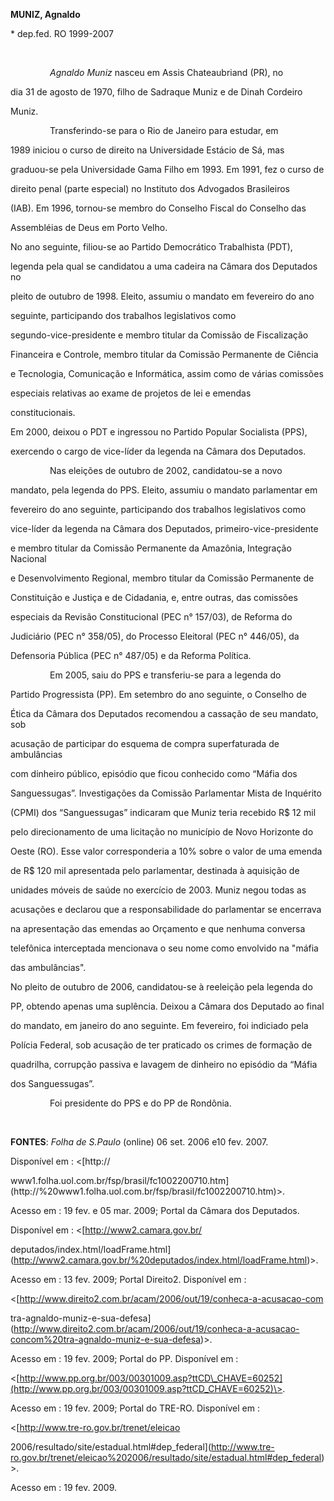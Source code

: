 **MUNIZ, Agnaldo**



\* dep.fed. RO 1999-2007



 



                *Agnaldo Muniz* nasceu em Assis Chateaubriand (PR), no

dia 31 de agosto de 1970, filho de Sadraque Muniz e de Dinah Cordeiro

Muniz.



                Transferindo-se para o Rio de Janeiro para estudar, em

1989 iniciou o curso de direito na Universidade Estácio de Sá, mas

graduou-se pela Universidade Gama Filho em 1993. Em 1991, fez o curso de

direito penal (parte especial) no Instituto dos Advogados Brasileiros

(IAB). Em 1996, tornou-se membro do Conselho Fiscal do Conselho das

Assembléias de Deus em Porto Velho.



No ano seguinte, filiou-se ao Partido Democrático Trabalhista (PDT),

legenda pela qual se candidatou a uma cadeira na Câmara dos Deputados no

pleito de outubro de 1998. Eleito, assumiu o mandato em fevereiro do ano

seguinte, participando dos trabalhos legislativos como

segundo-vice-presidente e membro titular da Comissão de Fiscalização

Financeira e Controle, membro titular da Comissão Permanente de Ciência

e Tecnologia, Comunicação e Informática, assim como de várias comissões

especiais relativas ao exame de projetos de lei e emendas

constitucionais.



Em 2000, deixou o PDT e ingressou no Partido Popular Socialista (PPS),

exercendo o cargo de vice-líder da legenda na Câmara dos Deputados.



                Nas eleições de outubro de 2002, candidatou-se a novo

mandato, pela legenda do PPS. Eleito, assumiu o mandato parlamentar em

fevereiro do ano seguinte, participando dos trabalhos legislativos como

vice-líder da legenda na Câmara dos Deputados, primeiro-vice-presidente

e membro titular da Comissão Permanente da Amazônia, Integração Nacional

e Desenvolvimento Regional, membro titular da Comissão Permanente de

Constituição e Justiça e de Cidadania, e, entre outras, das comissões

especiais da Revisão Constitucional (PEC n° 157/03), de Reforma do

Judiciário (PEC n° 358/05), do Processo Eleitoral (PEC n° 446/05), da

Defensoria Pública (PEC n° 487/05) e da Reforma Política.



                Em 2005, saiu do PPS e transferiu-se para a legenda do

Partido Progressista (PP). Em setembro do ano seguinte, o Conselho de

Ética da Câmara dos Deputados recomendou a cassação de seu mandato, sob

acusação de participar do esquema de compra superfaturada de ambulâncias

com dinheiro público, episódio que ficou conhecido como “Máfia dos

Sanguessugas”. Investigações da Comissão Parlamentar Mista de Inquérito

(CPMI) dos “Sanguessugas” indicaram que Muniz teria recebido R\$ 12 mil

pelo direcionamento de uma licitação no município de Novo Horizonte do

Oeste (RO). Esse valor corresponderia a 10% sobre o valor de uma emenda

de R\$ 120 mil apresentada pelo parlamentar, destinada à aquisição de

unidades móveis de saúde no exercício de 2003. Muniz negou todas as

acusações e declarou que a responsabilidade do parlamentar se encerrava

na apresentação das emendas ao Orçamento e que nenhuma conversa

telefônica interceptada mencionava o seu nome como envolvido na "máfia

das ambulâncias".



No pleito de outubro de 2006, candidatou-se à reeleição pela legenda do

PP, obtendo apenas uma suplência. Deixou a Câmara dos Deputado ao final

do mandato, em janeiro do ano seguinte. Em fevereiro, foi indiciado pela

Polícia Federal, sob acusação de ter praticado os crimes de formação de

quadrilha, corrupção passiva e lavagem de dinheiro no episódio da “Máfia

dos Sanguessugas”.



                Foi presidente do PPS e do PP de Rondônia.



 



**FONTES**: *Folha de S.Paulo* (online) 06 set. 2006 e10 fev. 2007.

Disponível em : \<[http://

www1.folha.uol.com.br/fsp/brasil/fc1002200710.htm](http://%20www1.folha.uol.com.br/fsp/brasil/fc1002200710.htm)\>.

Acesso em : 19 fev. e 05 mar. 2009; Portal da Câmara dos Deputados.

Disponível em : \<[http://www2.camara.gov.br/

deputados/index.html/loadFrame.html](http://www2.camara.gov.br/%20deputados/index.html/loadFrame.html)\>.

Acesso em : 13 fev. 2009; Portal Direito2. Disponível em :

\<[http://www.direito2.com.br/acam/2006/out/19/conheca-a-acusacao-com

tra-agnaldo-muniz-e-sua-defesa](http://www.direito2.com.br/acam/2006/out/19/conheca-a-acusacao-concom%20tra-agnaldo-muniz-e-sua-defesa)\>.

Acesso em : 19 fev. 2009; Portal do PP. Disponível em :

\<[http://www.pp.org.br/003/00301009.asp?ttCD\_CHAVE=60252](http://www.pp.org.br/003/00301009.asp?ttCD_CHAVE=60252)\>.

Acesso em : 19 fev. 2009; Portal do TRE-RO. Disponível em :

\<[http://www.tre-ro.gov.br/trenet/eleicao

2006/resultado/site/estadual.html\#dep\_federal](http://www.tre-ro.gov.br/trenet/eleicao%202006/resultado/site/estadual.html#dep_federal)\>.

Acesso em : 19 fev. 2009.



 



 



 

